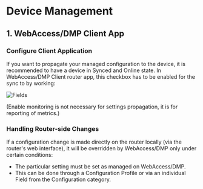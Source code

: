 # Device Management

## 1. WebAccess/DMP Client App

### Configure Client Application

If you want to propagate your managed configuration to the device, it is recommended to have a device in Synced and Online state. In WebAccess/DMP Client router app, this checkbox has to be enabled for the sync to by working:

![Fields](../images/management/client-enable.png)

(Enable monitoring is not necessary for settings propagation, it is for reporting of metrics.)

### Handling Router-side Changes

If a configuration change is made directly on the router locally (via the router's web interface), it will be overridden by WebAccess/DMP only under certain conditions:
   - The particular setting must be set as managed on WebAccess/DMP.
   - This can be done through a Configuration Profile or via an individual Field from the Configuration category.
